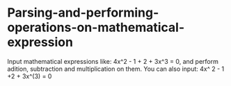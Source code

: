 # Parsing-and-performing-operations-on-mathematical-expression
Input mathematical expressions like: 4x^2 - 1 + 2 + 3x^3 = 0, and perform adition, subtraction and multiplication on them. You can also input: 4x^  2 - 1 +2 + 3x^(3) = 0 
